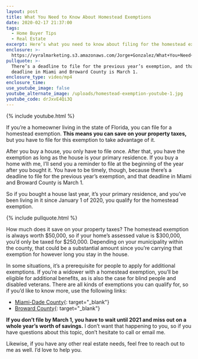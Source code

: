 ```yaml
---
layout: post
title: What You Need to Know About Homestead Exemptions
date: 2020-02-17 21:37:00
tags:
  - Home Buyer Tips
  - Real Estate
excerpt: Here’s what you need to know about filing for the homestead exemption.
enclosure: >-
  https://vyralmarketing.s3.amazonaws.com/Jorge+Gonzalez/What+You+Need+to+Know+About+Homestead+Exemptions.mp4
pullquote: >-
  There’s a deadline to file for the previous year’s exemption, and that
  deadline in Miami and Broward County is March 1.
enclosure_type: video/mp4
enclosure_time:
use_youtube_image: false
youtube_alternate_image: /uploads/homestead-exemption-youtube-1.jpg
youtube_code: drJxvE4Qi3Q
---
```


{% include youtube.html %}

If you’re a homeowner living in the state of Florida, you can file for a homestead exemption. **This means you can save on your property taxes,** but you have to file for this exemption to take advantage of it.&nbsp;

After you buy a house, you only have to file once. After that, you have the exemption as long as the house is your primary residence. If you buy a home with me, I’ll send you a reminder to file at the beginning of the year after you bought it. You have to be timely, though, because there’s a deadline to file for the previous year’s exemption, and that deadline in Miami and Broward County is March 1.&nbsp;

So if you bought a house last year, it’s your primary residence, and you’ve been living in it since January 1 of 2020, you qualify for the homestead exemption.&nbsp;

{% include pullquote.html %}

How much does it save on your property taxes? The homestead exemption is always worth $50,000, so if your home’s assessed value is $300,000, you’d only be taxed for $250,000. Depending on your municipality within the county, that could be a substantial amount since you’re carrying that exemption for however long you stay in the house.&nbsp;

In some situations, it’s a prerequisite for people to apply for additional exemptions. If you’re a widower with a homestead exemption, you’ll be eligible for additional benefits, as is also the case for blind people and disabled veterans. There are all kinds of exemptions you can qualify for, so if you’d like to know more, use the following links:

* [Miami-Dade County](https://www.miamidade.gov/Apps/PA/PAOnlineTools/AutoOnlineFile/ExemptionOnlineMainMenu.aspx){: target="_blank"}
* [Broward County](https://bcpasecure.net/homesteadonline/web/index.aspx){: target="_blank"}

**If you don’t file by March 1, you have to wait until 2021 and miss out on a whole year’s worth of savings.** I don’t want that happening to you, so if you have questions about this topic, don’t hesitate to call or email me.

Likewise, if you have any other real estate needs, feel free to reach out to me as well. I’d love to help you.